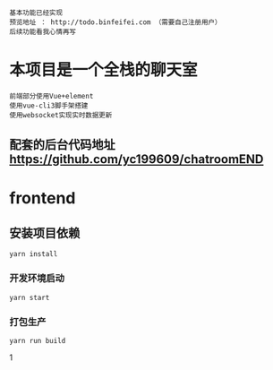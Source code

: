 ```
基本功能已经实现 
预览地址 ： http://todo.binfeifei.com （需要自己注册用户）
后续功能看我心情再写
```

# 本项目是一个全栈的聊天室
```
前端部分使用Vue+element
使用vue-cli3脚手架搭建
使用websocket实现实时数据更新
```

## 配套的后台代码地址  https://github.com/yc199609/chatroomEND


# frontend

## 安装项目依赖
```
yarn install
```

### 开发环境启动
```
yarn start
```

### 打包生产
```
yarn run build
```
1
